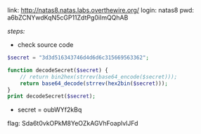 link: http://natas8.natas.labs.overthewire.org/
login: natas8
pwd: a6bZCNYwdKqN5cGP11ZdtPg0iImQQhAB

*steps:*
- check source code
```php
$secret = "3d3d516343746d4d6d6c315669563362";

function decodeSecret($secret) {
    // return bin2hex(strrev(base64_encode($secret)));
    return base64_decode(strrev(hex2bin($secret)));
}
print decodeSecret($secret);
```
- secret = oubWYf2kBq

flag: Sda6t0vkOPkM8YeOZkAGVhFoaplvlJFd